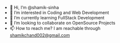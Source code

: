- 👋 Hi, I’m @shamik-sinha
- 👀 I’m interested in Coding and Web Development
- 🌱 I’m currently learning FullStack Development
- 💞️ I’m looking to collaborate on OpenSource Projects
- 📫 How to reach me? I am reachable through shamikchand002@gmail.com

<!---
shamik-sinha/shamik-sinha is a ✨ special ✨ repository because its `README.md` (this file) appears on your GitHub profile.
You can click the Preview link to take a look at your changes.
--->
